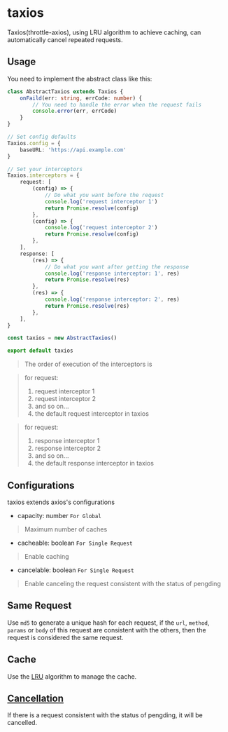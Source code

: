 # taxios
Taxios(throttle-axios), using LRU algorithm to achieve caching, can automatically cancel repeated requests.

## Usage

You need to implement the abstract class like this:
```ts
class AbstractTaxios extends Taxios {
    onFaild(err: string, errCode: number) {
        // You need to handle the error when the request fails
        console.error(err, errCode)
    }
}

// Set config defaults
Taxios.config = {
    baseURL: 'https://api.example.com'
}

// Set your interceptors
Taxios.interceptors = {
    request: [
        (config) => {
            // Do what you want before the request
            console.log('request interceptor 1')
            return Promise.resolve(config)
        },
        (config) => {
            console.log('request interceptor 2')
            return Promise.resolve(config)
        },
    ],
    response: [
        (res) => {
            // Do what you want after getting the response
            console.log('response interceptor: 1', res)
            return Promise.resolve(res)
        },
        (res) => {
            console.log('response interceptor: 2', res)
            return Promise.resolve(res)
        },
    ],
}

const taxios = new AbstractTaxios()

export default taxios
```

> The order of execution of the interceptors is

> for request: 
> 1. request interceptor 1
> 2. request interceptor 2
> 3. and so on...
> 4. the default request interceptor in taxios

> for request: 
> 1. response interceptor 1
> 2. response interceptor 2
> 3. and so on...
> 4. the default response interceptor in taxios

## Configurations
taxios extends axios's configurations

- capacity: number `For Global`
> Maximum number of caches

- cacheable: boolean `For Single Request`
> Enable caching

- cancelable: boolean  `For Single Request`
> Enable canceling the request consistent with the status of pengding

## Same Request
Use `md5` to generate a unique hash for each request, if the `url`, `method`, `params` or `body` of this request are consistent with the others, then the request is considered the same request.

## Cache

Use the [LRU](./https://en.wikipedia.org/wiki/Cache_replacement_policies#Least_recently_used_(LRU)) algorithm to manage the cache.

## [Cancellation](https://axios-http.com/docs/cancellation)

If there is a request consistent with the status of pengding, it will be cancelled.